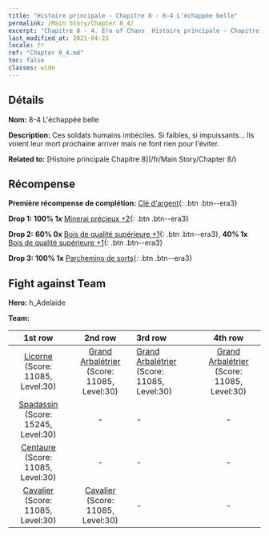 ```yaml
---
title: "Histoire principale - Chapitre 8 - 8-4 L'échappée belle"
permalink: /Main Story/Chapter 8_4/
excerpt: "Chapitre 8 - 4. Era of Chaos  Histoire principale - Chapitre 8_4. 8-4 L'échappée belle"
last_modified_at: 2021-04-23
locale: fr
ref: "Chapter 8_4.md"
toc: false
classes: wide
---
```


## Détails

 **Nom:** 8-4 L'échappée belle

 **Description:** Ces soldats humains imbéciles. Si faibles, si impuissants... Ils voient leur mort prochaine arriver mais ne font rien pour l'éviter.

 **Related to:** [Histoire principale Chapitre 8](/fr/Main Story/Chapter 8/)

## Récompense

 **Première récompense de complétion:** [Clé d'argent](/ItemsFR/con_693/){: .btn .btn--era3}

 **Drop 1:** **100% 1x** [Minerai précieux +2](/ItemsFR/mat_26/){: .btn .btn--era3}

 **Drop 2:** **60% 0x** [Bois de qualité supérieure +1](/ItemsFR/mat_20/){: .btn .btn--era3}, **40% 1x** [Bois de qualité supérieure +1](/ItemsFR/mat_20/){: .btn .btn--era3}

 **Drop 3:** **100% 1x** [Parchemins de sorts](/ItemsFR/con_694/){: .btn .btn--era3}


## Fight against Team
 **Hero:** h_Adelaide

 **Team:**


  | 1st row | 2nd row | 3rd row | 4th row |
  |:----:|:----:|:----|:----:|
  | [Licorne](/fr/units/Unicorn/) (Score: 11085, Level:30)  | [Grand Arbalétrier](/fr/units/Marksman/) (Score: 11085, Level:30)  | [Grand Arbalétrier](/fr/units/Marksman/) (Score: 11085, Level:30)  | [Grand Arbalétrier](/fr/units/Marksman/) (Score: 11085, Level:30)  |
  | [Spadassin](/fr/units/Swordsman/) (Score: 15245, Level:30)  | - | - | - |
  | [Centaure](/fr/units/Centaur/) (Score: 11085, Level:30)  | - | - | - |
  | [Cavalier](/fr/units/Cavalier/) (Score: 11085, Level:30)  | [Cavalier](/fr/units/Cavalier/) (Score: 11085, Level:30)  | - | - |


